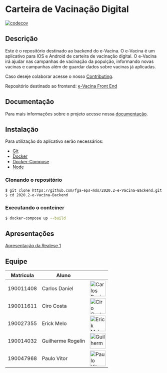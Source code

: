 # Carteira de Vacinação Digital

[![codecov](https://codecov.io/gh/fga-eps-mds/2020.2-e-Vacina-Backend/branch/main/graph/badge.svg?token=4TW58L025O)](https://codecov.io/gh/fga-eps-mds/2020.2-e-Vacina-Backend)

## Descrição
Este é o repositório destinado ao backend do e-Vacina. O e-Vacina é um aplicativo para IOS e Android de carteira de vacinação digital. O e-Vacina irá ajudar nas campanhas de vacinação da populção, informando novas vacinas e campanhas além de guardar dados sobre vacinas já aplicadas.  

Caso deseje colaborar acesse o nosso [Contributing](https://github.com/fga-eps-mds/2020.2-e-Vacina-Backend/blob/main/CONTRIBUTING.md).

Repositório destinado ao frontend: [e-Vacina Front End](https://github.com/fga-eps-mds/2020.2-e-Vacina-Frontend)


## Documentação
Para mais informações sobre o projeto acesse nossa [documentação](https://fga-eps-mds.github.io/2020.2-e-Vacina-Backend/#/).

## Instalação
Para utilização do aplicativo serão necessários:

- [Git](https://git-scm.com/)
- [Docker](https://www.docker.com/get-started)
- [Docker-Compose](https://docs.docker.com/compose/install/)
- [Node](https://nodejs.org/en/)


### Clonando o repositório
```bash
$ git clone https://github.com/fga-eps-mds/2020.2-e-Vacina-Backend.git
$ cd 2020.2-e-Vacina-Backend
```  
### Executando o conteiner
```bash
$ docker-compose up --build
```
## Apresentações

[Apresentação da Realese 1](https://youtu.be/3epp9Zc3qPY)

## Equipe
 Matricula|  Aluno  ||
 ---|---|---
 190011408|Carlos Daniel|<img src="https://avatars.githubusercontent.com/u/49319516?v=4" width="50" title="Carlos Daniel">|
 |190011611|Ciro Costa|<img src="https://avatars.githubusercontent.com/u/54088490?v=4" width="50" title="Ciro Costa">|
 190027355|Erick Melo|<img src="https://avatars.githubusercontent.com/u/48844857?v=4" width="50" title="Erick Melo">|
 190014032|Guilherme Rogelin|<img src="https://avatars.githubusercontent.com/u/78435405?v=4" width="50" title="Guilherme Rogelin">|
 190047968|Paulo Vitor|<img src="https://avatars.githubusercontent.com/u/78428733?v=4" width="50" title="Paulo Vitor">|  

